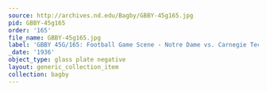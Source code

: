 ```yaml
---
source: http://archives.nd.edu/Bagby/GBBY-45g165.jpg
pid: GBBY-45g165
order: '165'
file_name: GBBY-45g165.jpg
label: 'GBBY 45G/165: Football Game Scene - Notre Dame vs. Carnegie Tech - 1936'
_date: '1936'
object_type: glass plate negative
layout: generic_collection_item
collection: bagby
---
```

